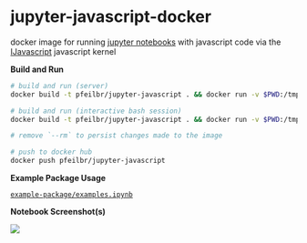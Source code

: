 # jupyter-javascript-docker

docker image for running [jupyter notebooks](https://jupyter.org/) with javascript code via the [IJavascript](https://github.com/n-riesco/ijavascript)  javascript kernel

**Build and Run**

```sh
# build and run (server)
docker build -t pfeilbr/jupyter-javascript . && docker run -v $PWD:/tmp/working -w=/tmp/working -p 8888:8888 --rm pfeilbr/jupyter-javascript

# build and run (interactive bash session)
docker build -t pfeilbr/jupyter-javascript . && docker run -v $PWD:/tmp/working -w=/tmp/working -p 8888:8888 --rm -it pfeilbr/jupyter-javascript bash -i

# remove `--rm` to persist changes made to the image

# push to docker hub
docker push pfeilbr/jupyter-javascript
```

**Example Package Usage**

[`example-package/examples.ipynb`](example-package/examples.ipynb)

**Notebook Screenshot(s)**

![](https://www.evernote.com/l/AAFEfmgSpR9EoJgKwwGedCsiqu4nCeQBPUoB/image.png)